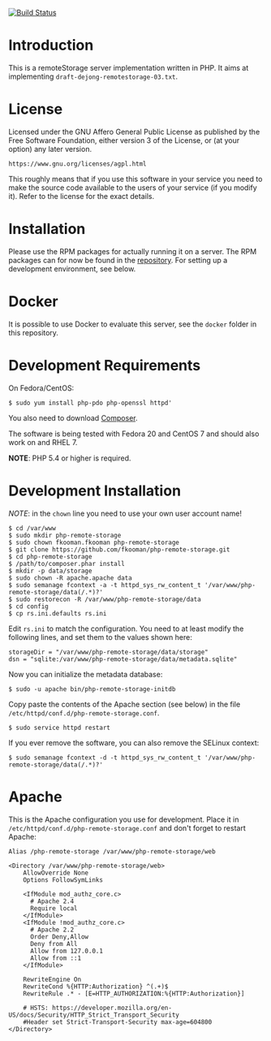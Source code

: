 [![Build Status](https://travis-ci.org/fkooman/php-remote-storage.png?branch=master)](https://travis-ci.org/fkooman/php-remote-storage)

# Introduction
This is a remoteStorage server implementation written in PHP. It aims at 
implementing `draft-dejong-remotestorage-03.txt`.

# License
Licensed under the GNU Affero General Public License as published by the Free
Software Foundation, either version 3 of the License, or (at your option) any
later version.

    https://www.gnu.org/licenses/agpl.html

This roughly means that if you use this software in your service you need to
make the source code available to the users of your service (if you modify
it). Refer to the license for the exact details.

# Installation
Please use the RPM packages for actually running it on a server. The RPM 
packages can for now be found in the 
[repository](https://repos.fedorapeople.org/repos/fkooman/php-oauth/). For 
setting up a development environment, see below.

# Docker
It is possible to use Docker to evaluate this server, see the `docker` folder
in this repository.

# Development Requirements
On Fedora/CentOS:

    $ sudo yum install php-pdo php-openssl httpd'

You also need to download [Composer](https://getcomposer.org/).

The software is being tested with Fedora 20 and CentOS 7 and should also work 
on and RHEL 7.

**NOTE**: PHP 5.4 or higher is required.

# Development Installation
*NOTE*: in the `chown` line you need to use your own user account name!

    $ cd /var/www
    $ sudo mkdir php-remote-storage
    $ sudo chown fkooman.fkooman php-remote-storage
    $ git clone https://github.com/fkooman/php-remote-storage.git
    $ cd php-remote-storage
    $ /path/to/composer.phar install
    $ mkdir -p data/storage
    $ sudo chown -R apache.apache data
    $ sudo semanage fcontext -a -t httpd_sys_rw_content_t '/var/www/php-remote-storage/data(/.*)?'
    $ sudo restorecon -R /var/www/php-remote-storage/data
    $ cd config
    $ cp rs.ini.defaults rs.ini

Edit `rs.ini` to match the configuration. You need to at least modify the
following lines, and set them to the values shown here:

    storageDir = "/var/www/php-remote-storage/data/storage"
    dsn = "sqlite:/var/www/php-remote-storage/data/metadata.sqlite"

Now you can initialize the metadata database:

    $ sudo -u apache bin/php-remote-storage-initdb 

Copy paste the contents of the Apache section (see below) in the file 
`/etc/httpd/conf.d/php-remote-storage.conf`.

    $ sudo service httpd restart

If you ever remove the software, you can also remove the SELinux context:

    $ sudo semanage fcontext -d -t httpd_sys_rw_content_t '/var/www/php-remote-storage/data(/.*)?'

# Apache
This is the Apache configuration you use for development. Place it in 
`/etc/httpd/conf.d/php-remote-storage.conf` and don't forget to restart Apache:

    Alias /php-remote-storage /var/www/php-remote-storage/web

    <Directory /var/www/php-remote-storage/web>
        AllowOverride None
        Options FollowSymLinks

        <IfModule mod_authz_core.c>
          # Apache 2.4
          Require local
        </IfModule>
        <IfModule !mod_authz_core.c>
          # Apache 2.2
          Order Deny,Allow
          Deny from All
          Allow from 127.0.0.1
          Allow from ::1
        </IfModule>

        RewriteEngine On
        RewriteCond %{HTTP:Authorization} ^(.+)$
        RewriteRule .* - [E=HTTP_AUTHORIZATION:%{HTTP:Authorization}]

        # HSTS: https://developer.mozilla.org/en-US/docs/Security/HTTP_Strict_Transport_Security
        #Header set Strict-Transport-Security max-age=604800
    </Directory>

